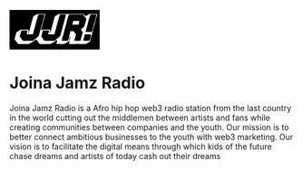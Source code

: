 ![Logo](https://github.com/mayjaz/jjr/blob/main/assets/logo.jpg?raw=true)

# Joina Jamz Radio

Joina Jamz Radio is a Afro hip hop web3 radio station from the last country in the world cutting out the middlemen between artists and fans while creating communities between companies and the youth. Our mission is to better connect ambitious businesses to the youth with web3 marketing. 
Our vision is to facilitate the digital means through which kids of the future chase dreams and artists of today cash out their dreams



